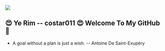 <img src="https://capsule-render.vercel.app/api?type=slice&color=random&height=300&section=header&text=capsule%20render&fontSize=90&textBg=true&textColor=blue" />

## 😍 Ye Rim -- costar011 😍 Welcome To My GitHub 🌟
- A goal without a plan is just a wish. -- Antoine De Saint-Exupéry


